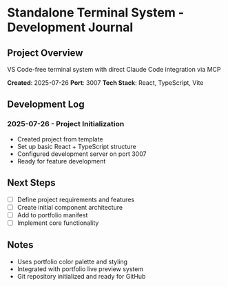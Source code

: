 # Standalone Terminal System - Development Journal

## Project Overview
VS Code-free terminal system with direct Claude Code integration via MCP

**Created**: 2025-07-26
**Port**: 3007
**Tech Stack**: React, TypeScript, Vite

## Development Log

### 2025-07-26 - Project Initialization
- Created project from template
- Set up basic React + TypeScript structure
- Configured development server on port 3007
- Ready for feature development

## Next Steps
- [ ] Define project requirements and features
- [ ] Create initial component architecture
- [ ] Add to portfolio manifest
- [ ] Implement core functionality

## Notes
- Uses portfolio color palette and styling
- Integrated with portfolio live preview system
- Git repository initialized and ready for GitHub
